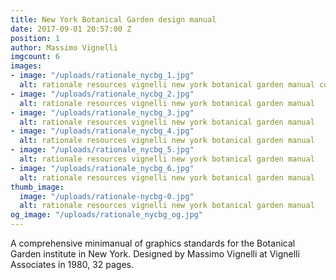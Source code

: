 ```yaml
---
title: New York Botanical Garden design manual
date: 2017-09-01 20:57:00 Z
position: 1
author: Massimo Vignelli
imgcount: 6
images:
- image: "/uploads/rationale_nycbg_1.jpg"
  alt: rationale resources vignelli new york botanical garden manual cover
- image: "/uploads/rationale_nycbg_2.jpg"
  alt: rationale resources vignelli new york botanical garden manual
- image: "/uploads/rationale_nycbg_3.jpg"
  alt: rationale resources vignelli new york botanical garden manual
- image: "/uploads/rationale_nycbg_4.jpg"
  alt: rationale resources vignelli new york botanical garden manual
- image: "/uploads/rationale_nycbg_5.jpg"
  alt: rationale resources vignelli new york botanical garden manual
- image: "/uploads/rationale_nycbg_6.jpg"
  alt: rationale resources vignelli new york botanical garden manual
thumb_image:
  image: "/uploads/rationale-nycbg-0.jpg"
  alt: rationale resources vignelli new york botanical garden manual
og_image: "/uploads/rationale_nycbg_og.jpg"
---
```


A comprehensive minimanual of graphics standards for the Botanical Garden institute in New York. Designed by Massimo Vignelli at Vignelli Associates in 1980, 32 pages.